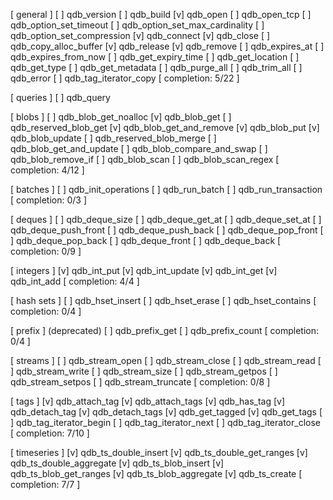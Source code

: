 [ general ]
    [ ] qdb_version
    [ ] qdb_build
    [v] qdb_open
    [ ] qdb_open_tcp
    [ ] qdb_option_set_timeout
    [ ] qdb_option_set_max_cardinality
    [ ] qdb_option_set_compression
    [v] qdb_connect
    [v] qdb_close
    [ ] qdb_copy_alloc_buffer
    [v] qdb_release
    [v] qdb_remove
    [ ] qdb_expires_at
    [ ] qdb_expires_from_now
    [ ] qdb_get_expiry_time
    [ ] qdb_get_location
    [ ] qdb_get_type
    [ ] qdb_get_metadata
    [ ] qdb_purge_all
    [ ] qdb_trim_all
    [ ] qdb_error
    [ ] qdb_tag_iterator_copy
[ completion: 5/22 ]

[ queries ]
    [ ] qdb_query

[ blobs ]
    [ ] qdb_blob_get_noalloc
    [v] qdb_blob_get
    [ ] qdb_reserved_blob_get
    [v] qdb_blob_get_and_remove
    [v] qdb_blob_put
    [v] qdb_blob_update
    [ ] qdb_reserved_blob_merge
    [ ] qdb_blob_get_and_update
    [ ] qdb_blob_compare_and_swap
    [ ] qdb_blob_remove_if
    [ ] qdb_blob_scan
    [ ] qdb_blob_scan_regex
[ completion: 4/12 ]

[ batches ]
    [ ] qdb_init_operations
    [ ] qdb_run_batch
    [ ] qdb_run_transaction
[ completion: 0/3 ]

[ deques ]
    [ ] qdb_deque_size
    [ ] qdb_deque_get_at
    [ ] qdb_deque_set_at
    [ ] qdb_deque_push_front
    [ ] qdb_deque_push_back
    [ ] qdb_deque_pop_front
    [ ] qdb_deque_pop_back
    [ ] qdb_deque_front
    [ ] qdb_deque_back
[ completion: 0/9 ]

[ integers ]
    [v] qdb_int_put
    [v] qdb_int_update
    [v] qdb_int_get
    [v] qdb_int_add
[ completion: 4/4 ]

[ hash sets ]
    [ ] qdb_hset_insert
    [ ] qdb_hset_erase
    [ ] qdb_hset_contains
[ completion: 0/4 ]

[ prefix ] (deprecated)
    [ ] qdb_prefix_get
    [ ] qdb_prefix_count
[ completion: 0/4 ]

[ streams ]
    [ ] qdb_stream_open
    [ ] qdb_stream_close
    [ ] qdb_stream_read
    [ ] qdb_stream_write
    [ ] qdb_stream_size
    [ ] qdb_stream_getpos
    [ ] qdb_stream_setpos
    [ ] qdb_stream_truncate
[ completion: 0/8 ]

[ tags ]
    [v] qdb_attach_tag
    [v] qdb_attach_tags
    [v] qdb_has_tag
    [v] qdb_detach_tag
    [v] qdb_detach_tags
    [v] qdb_get_tagged
    [v] qdb_get_tags
    [ ] qdb_tag_iterator_begin
    [ ] qdb_tag_iterator_next
    [ ] qdb_tag_iterator_close
[ completion: 7/10 ]

[ timeseries ]
    [v] qdb_ts_double_insert
    [v] qdb_ts_double_get_ranges
    [v] qdb_ts_double_aggregate
    [v] qdb_ts_blob_insert
    [v] qdb_ts_blob_get_ranges
    [v] qdb_ts_blob_aggregate
    [v] qdb_ts_create
[ completion: 7/7 ]